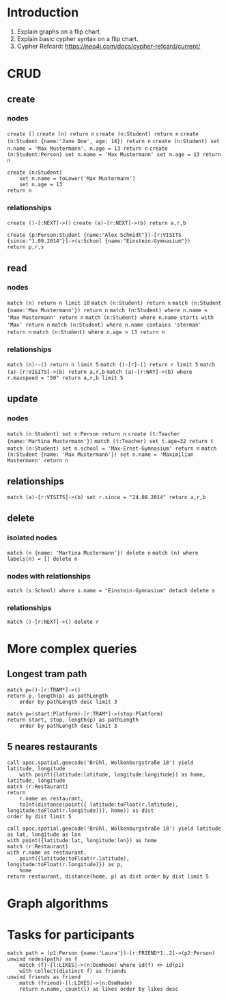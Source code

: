 # Introduction
1. Explain graphs on a flip chart.
2. Explain basic cypher syntax on a flip chart.
3. Cypher Refcard: https://neo4j.com/docs/cypher-refcard/current/

# CRUD
## create

### nodes
`create ()`
`create (n) return n`
`create (n:Student) return n`
`create (n:Student {name:'Jane Doe', age: 14}) return n`
`create (n:Student) set n.name = 'Max Mustermann', n.age = 13 return n`
`create (n:Student:Person) set n.name = 'Max Mustermann' set n.age = 13 return n`
```
create (n:Student) 
	set n.name = toLower('Max Mustermann')
    set n.age = 13 
return n
```

### relationships
`create ()-[:NEXT]->()`
`create (a)-[r:NEXT]->(b) return a,r,b`
```
create (p:Person:Student {name:"Alex Schmidt"})-[r:VISITS {since:"1.09.2014"}]->(s:School {name:"Einstein-Gymnasium"}) 
return p,r,s
```

## read

### nodes
`match (n) return n limit 10`
`match (n:Student) return n`
`match (n:Student {name:'Max Mustermann'}) return n`
`match (n:Student) where n.name = 'Max Mustermann' return n`
`match (n:Student) where n.name starts with 'Max' return n`
`match (n:Student) where n.name contains 'sterman' return n`
`match (n:Student) where n.age > 13 return n`

### relationships
`match (n)--() return n limit 5`
`match ()-[r]-() return r limit 5`
`match (a)-[r:VISITS]->(b) return a,r,b`
`match (a)-[r:WAY]->(b) where r.maxspeed = "50" return a,r,b limit 5` 

## update

### nodes
`match (n:Student) set n:Person return n`
`create (t:Teacher {name:'Martina Mustermann'})`
`match (t:Teacher) set t.age=32 return t`
`match (n:Student) set n.school = 'Max-Ernst-Gymnasium' return n`
`match (n:Student {name: 'Max Mustermann'}) set n.name = 'Maximilian Mustermann' return n`

## relationships
`match (a)-[r:VISITS]->(b) set r.since = "24.08.2014" return a,r,b`

## delete

### isolated nodes
`match (n {name: 'Martina Mustermann'}) delete n`
`match (n) where labels(n) = [] delete n`

### nodes with relationships
`match (s:School) where s.name = "Einstein-Gymnasium" detach delete s`

### relationships
`match ()-[r:NEXT]->() delete r`

# More complex queries

## Longest tram path
```
match p=()-[r:TRAM*]->() 
return p, length(p) as pathLength 
    order by pathLength desc limit 3
```

```
match p=(start:Platform)-[r:TRAM*]->(stop:Platform) 
return start, stop, length(p) as pathLength 
    order by pathLength desc limit 3
```

## 5 neares restaurants
```
call apoc.spatial.geocode('Brühl, Wolkenburgstraße 18') yield latitude, longitude 
	with point({latitude:latitude, longitude:longitude}) as home, latitude, longitude
match (r:Restaurant) 
return 
    r.name as restaurant,
	toInt(distance(point({ latitude:toFloat(r.latitude), longitude:toFloat(r.longitude)}), home)) as dist 
order by dist limit 5
```

```
call apoc.spatial.geocode('Brühl, Wolkenburgstraße 18') yield latitude as lat, longitude as lon
with point({latitude:lat, longitude:lon}) as home
match (r:Restaurant) 
with r.name as restaurant, 
    point({latitude:toFloat(r.latitude), longitude:toFloat(r.longitude)}) as p, 
    home
return restaurant, distance(home, p) as dist order by dist limit 5
```

# Graph algorithms

# Tasks for participants

```
match path = (p1:Person {name:'Laura'})-[r:FRIEND*1..2]->(p2:Person)
unwind nodes(path) as f
    match (f)-[l:LIKES]->(n:OsmNode) where id(f) <> id(p1) 
    with collect(distinct f) as friends
unwind friends as friend
    match (friend)-[l:LIKES]->(n:OsmNode)
    return n.name, count(l) as likes order by likes desc
```